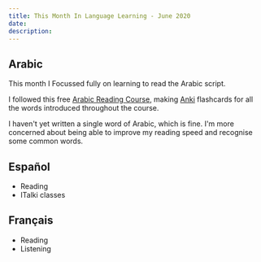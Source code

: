 ```yaml
---
title: This Month In Language Learning - June 2020
date:
description:
---
```


## Arabic

This month I Focussed fully on learning to read the Arabic script.

I followed this free <a href="http://arabicreadingcourse.com/" target="_blank" rel="noopener noreferrer">Arabic Reading Course</a>, making <a href="https://apps.ankiweb.net/" target="_blank" rel="noopener noreferrer">Anki</a> flashcards for all the words introduced throughout the course.

[](./images)

I haven't yet written a single word of Arabic, which is fine. I'm more concerned about being able to improve my reading speed and recognise some common words.

## Español

- Reading
- ITalki classes

## Français

- Reading
- Listening

